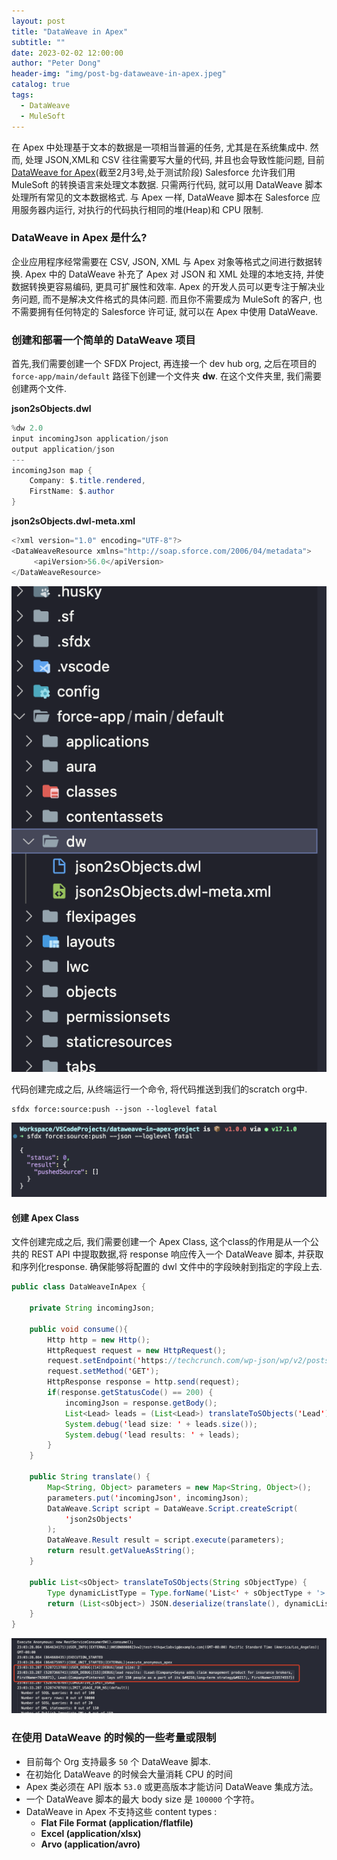 ```yaml
---
layout: post
title: "DataWeave in Apex"
subtitle: ""
date: 2023-02-02 12:00:00
author: "Peter Dong"
header-img: "img/post-bg-dataweave-in-apex.jpeg"
catalog: true
tags:
  - DataWeave
  - MuleSoft
---
```


在 Apex 中处理基于文本的数据是一项相当普遍的任务, 尤其是在系统集成中. 然而, 处理 JSON,XML和 CSV 往往需要写大量的代码, 并且也会导致性能问题, 目前 [DataWeave for Apex](https://help.salesforce.com/s/articleView?id=release-notes.rn_apex_DataWeaveInApex_DevPreview.htm&release=240&type=5)(截至2月3号,处于测试阶段) Salesforce 允许我们用 MuleSoft 的转换语言来处理文本数据. 只需两行代码, 就可以用 DataWeave 脚本处理所有常见的文本数据格式. 与 Apex 一样, DataWeave 脚本在 Salesforce 应用服务器内运行, 对执行的代码执行相同的堆(Heap)和 CPU 限制.

### DataWeave in Apex 是什么?

企业应用程序经常需要在 CSV, JSON, XML 与 Apex 对象等格式之间进行数据转换. Apex 中的 DataWeave 补充了 Apex 对 JSON 和 XML 处理的本地支持, 并使数据转换更容易编码, 更具可扩展性和效率. Apex 的开发人员可以更专注于解决业务问题, 而不是解决文件格式的具体问题. 而且你不需要成为 MuleSoft 的客户, 也不需要拥有任何特定的 Salesforce 许可证, 就可以在 Apex 中使用 DataWeave.

### 创建和部署一个简单的 DataWeave 项目

首先,我们需要创建一个 SFDX Project, 再连接一个 dev hub org, 之后在项目的 `force-app/main/default` 路径下创建一个文件夹 **dw**. 在这个文件夹里, 我们需要创建两个文件.

**json2sObjects.dwl**

```java
%dw 2.0
input incomingJson application/json
output application/json
---
incomingJson map {
    Company: $.title.rendered,
    FirstName: $.author
}
```
**json2sObjects.dwl-meta.xml**
```java
<?xml version="1.0" encoding="UTF-8"?>
<DataWeaveResource xmlns="http://soap.sforce.com/2006/04/metadata">
     <apiVersion>56.0</apiVersion>
</DataWeaveResource>
```

![img](/img/in-post/post-bg-dataweave-in-apex-01.png)

代码创建完成之后, 从终端运行一个命令, 将代码推送到我们的scratch org中.

```
sfdx force:source:push --json --loglevel fatal
```

![img](/img/in-post/post-bg-dataweave-in-apex-02.png)

#### 创建 Apex Class

文件创建完成之后, 我们需要创建一个 Apex Class, 这个class的作用是从一个公共的 REST API 中提取数据,将 response 响应传入一个 DataWeave 脚本, 并获取和序列化response. 确保能够将配置的 dwl 文件中的字段映射到指定的字段上去.

```java
public class DataWeaveInApex {

    private String incomingJson;
    
    public void consume(){
        Http http = new Http();
        HttpRequest request = new HttpRequest();
        request.setEndpoint('https://techcrunch.com/wp-json/wp/v2/posts?per_page=2');
        request.setMethod('GET');
        HttpResponse response = http.send(request);
        if(response.getStatusCode() == 200) {
            incomingJson = response.getBody();
            List<Lead> leads = (List<Lead>) translateToSObjects('Lead');
            System.debug('lead size: ' + leads.size());
            System.debug('lead results: ' + leads);
        }
    }

    public String translate() {
        Map<String, Object> parameters = new Map<String, Object>();
        parameters.put('incomingJson', incomingJson);
        DataWeave.Script script = DataWeave.Script.createScript(
            'json2sObjects'
        );
        DataWeave.Result result = script.execute(parameters);
        return result.getValueAsString();
    }

    public List<sObject> translateToSObjects(String sObjectType) {
        Type dynamicListType = Type.forName('List<' + sObjectType + '>');
        return (List<sObject>) JSON.deserialize(translate(), dynamicListType);
    }
}
```

![img](/img/in-post/post-bg-dataweave-in-apex-03.png)

### 在使用 DataWeave 的时候的一些考量或限制

- 目前每个 Org 支持最多 `50` 个 DataWeave 脚本.
- 在初始化 DataWeave 的时候会大量消耗 CPU 的时间
- Apex 类必须在 API 版本 `53.0` 或更高版本才能访问 DataWeave 集成方法。
- 一个 DataWeave 脚本的最大 body size 是 `100000` 个字符。
- DataWeave in Apex 不支持这些 content types : 
  - **Flat File Format (application/flatfile)**
  - **Excel (application/xlsx)** 
  - **Arvo (application/avro)**

